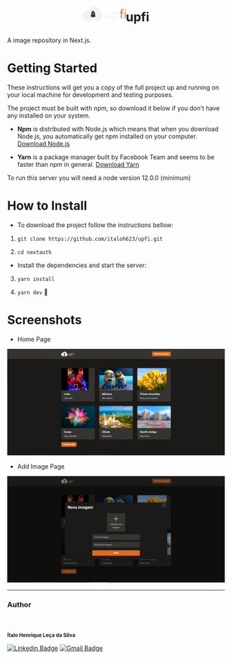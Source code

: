 <h1 align="center">

<img src="https://raw.githubusercontent.com/italoh623/upfi/master/public/logo.svg" alt="ig.news" width="100px"/>upfi

</h1>

A image repository in Next.js.

# Getting Started

These instructions will get you a copy of the full project up and running on your local machine for development and testing purposes.

The project must be built with npm, so download it below if you don't have any installed on your system.

* **Npm** is distributed with Node.js which means that when you download Node.js, you automatically get npm installed on your computer. [Download Node.js](https://nodejs.org/en/download/)

* **Yarn** is a package manager built by Facebook Team and seems to be faster than npm in general. [Download Yarn](https://yarnpkg.com/en/docs/install)


To run this server you will need a node version 12.0.0 (minimum)


# How to Install

* To download the project follow the instructions bellow:


1. `git clone https://github.com/italoh623/upfi.git`

2. `cd nextauth`

* Install the dependencies and start the server:

3. `yarn install`

4. `yarn dev` 🥳

# Screenshots

* Home Page

![](https://raw.githubusercontent.com/italoh623/upfi/master/screenshots/home.png)

* Add Image Page

![](https://raw.githubusercontent.com/italoh623/upfi/master/screenshots/newImage.png)

---
### Author



<img style="border-radius: 50%;" src="https://github.com/italoh623.png" width="80px;" alt="" />


<sub><b>Ítalo Henrique Leça da Silva</b></sub>

[![Linkedin Badge](https://img.shields.io/badge/-@italo-blue?style=flat-square&logo=Linkedin&logoColor=white&link=https://www.linkedin.com/in/gitirana/)](https://www.linkedin.com/in/italo-leca/) [![Gmail Badge](https://img.shields.io/badge/-italohenrique014@gmail.com-c14438?style=flat-square&logo=Gmail&logoColor=white&link=mailto:italohenrique014@gmail.com)](mailto:italohenrique014@gmail.com)
